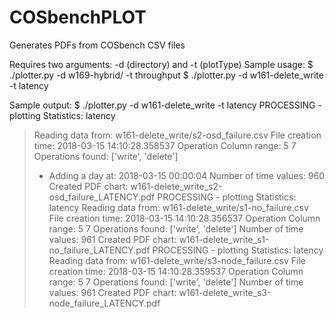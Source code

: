 # COSbenchPLOT
Generates PDFs from COSbench CSV files

Requires two arguments: -d (directory) and -t (plotType)
Sample usage:
$ ./plotter.py -d w169-hybrid/ -t throughput
$ ./plotter.py -d w161-delete_write -t latency

Sample output:
$ ./plotter.py -d w161-delete_write -t latency
PROCESSING - plotting Statistics: latency
> Reading data from: w161-delete_write/s2-osd_failure.csv
> File creation time:  2018-03-15 14:10:28.358537
Operation Column range:  5 7
Operations found:  ['write', 'delete']
>* Adding a day at:  2018-03-15 00:00:04
> Number of time values:  960
> Created PDF chart: w161-delete_write_s2-osd_failure_LATENCY.pdf
PROCESSING - plotting Statistics: latency
> Reading data from: w161-delete_write/s1-no_failure.csv
> File creation time:  2018-03-15 14:10:28.356537
Operation Column range:  5 7
Operations found:  ['write', 'delete']
> Number of time values:  961
> Created PDF chart: w161-delete_write_s1-no_failure_LATENCY.pdf
PROCESSING - plotting Statistics: latency
> Reading data from: w161-delete_write/s3-node_failure.csv
> File creation time:  2018-03-15 14:10:28.359537
Operation Column range:  5 7
Operations found:  ['write', 'delete']
> Number of time values:  961
> Created PDF chart: w161-delete_write_s3-node_failure_LATENCY.pdf
